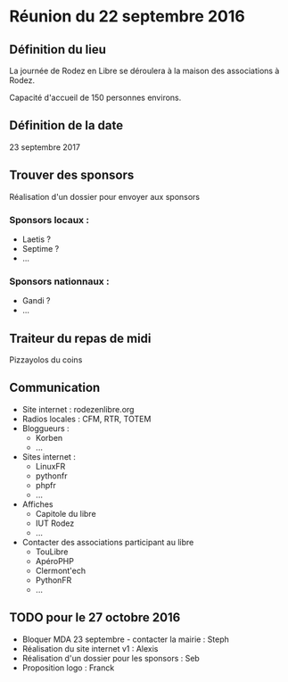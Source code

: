 # Réunion du 22 septembre 2016

## Définition du lieu

La journée de Rodez en Libre se déroulera à la maison des associations à Rodez.

Capacité d'accueil de 150 personnes environs.


## Définition de la date

23 septembre 2017

## Trouver des sponsors

Réalisation d'un dossier pour envoyer aux sponsors

### Sponsors locaux :

* Laetis ?
* Septime ?
* ...

### Sponsors nationnaux :

* Gandi ?
* ...

## Traiteur du repas de midi

Pizzayolos du coins

## Communication

* Site internet : rodezenlibre.org
* Radios locales : CFM, RTR, TOTEM
* Bloggueurs :
  * Korben
  * ...
* Sites internet :
  * LinuxFR
  * pythonfr
  * phpfr
  * ...
* Affiches
  * Capitole du libre
  * IUT Rodez
  * ...
* Contacter des associations participant au libre
  * TouLibre
  * ApéroPHP
  * Clermont'ech
  * PythonFR
  * ...

## TODO pour le 27 octobre 2016

* Bloquer MDA 23 septembre - contacter la mairie : Steph
* Réalisation du site internet v1 : Alexis
* Réalisation d'un dossier pour les sponsors : Seb
* Proposition logo : Franck
